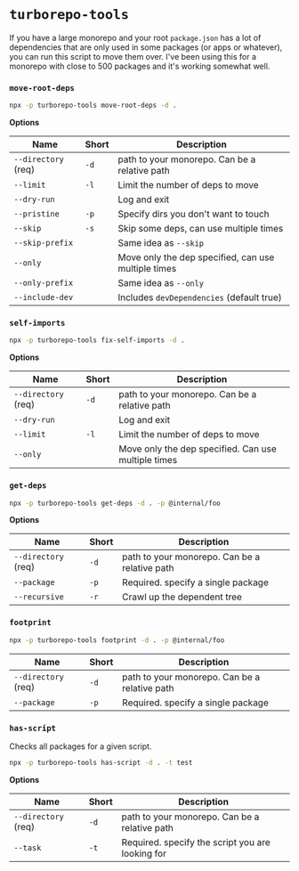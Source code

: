 # `turborepo-tools`

If you have a large monorepo and your root `package.json` has a lot of dependencies that are
only used in some packages (or apps or whatever), you can run this script to move them over.
I've been using this for a monorepo with close to 500 packages and it's working somewhat well.

### `move-root-deps`

```bash
npx -p turborepo-tools move-root-deps -d .
```

**Options**

| Name                | Short | Description                                         |
| ------------------- | ----- | --------------------------------------------------- |
| `--directory` (req) | `-d`  | path to your monorepo. Can be a relative path       |
| `--limit`           | `-l`  | Limit the number of deps to move                    |
| `--dry-run`         |       | Log and exit                                        |
| `--pristine`        | `-p`  | Specify dirs you don't want to touch                |
| `--skip`            | `-s`  | Skip some deps, can use multiple times              |
| `--skip-prefix`     |       | Same idea as `--skip`                               |
| `--only`            |       | Move only the dep specified, can use multiple times |
| `--only-prefix`     |       | Same idea as `--only`                               |
| `--include-dev`     |       | Includes `devDependencies` (default true)           |

### `self-imports`

```bash
npx -p turborepo-tools fix-self-imports -d .
```

**Options**

| Name                | Short | Description                                         |
| ------------------- | ----- | --------------------------------------------------- |
| `--directory` (req) | `-d`  | path to your monorepo. Can be a relative path       |
| `--dry-run`         |       | Log and exit                                        |
| `--limit`           | `-l`  | Limit the number of deps to move                    |
| `--only`            |       | Move only the dep specified. Can use multiple times |

### `get-deps`

```bash
npx -p turborepo-tools get-deps -d . -p @internal/foo
```

**Options**

| Name                | Short | Description                                   |
| ------------------- | ----- | --------------------------------------------- |
| `--directory` (req) | `-d`  | path to your monorepo. Can be a relative path |
| `--package`         | `-p`  | Required. specify a single package            |
| `--recursive`       | `-r`  | Crawl up the dependent tree                   |

### `footprint`

```bash
npx -p turborepo-tools footprint -d . -p @internal/foo
```

| Name                | Short | Description                                   |
| ------------------- | ----- | --------------------------------------------- |
| `--directory` (req) | `-d`  | path to your monorepo. Can be a relative path |
| `--package`         | `-p`  | Required. specify a single package            |

### `has-script`

Checks all packages for a given script.

```bash
npx -p turborepo-tools has-script -d . -t test
```

**Options**

| Name                | Short | Description                                      |
| ------------------- | ----- | ------------------------------------------------ |
| `--directory` (req) | `-d`  | path to your monorepo. Can be a relative path    |
| `--task`            | `-t`  | Required. specify the script you are looking for |
